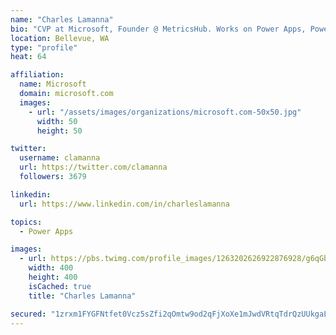 ```yaml
---
name: "Charles Lamanna"
bio: "CVP at Microsoft, Founder @ MetricsHub. Works on Power Apps, Power Automate, Power Virtual Agent, Common Data Service and Dynamics 365."
location: Bellevue, WA
type: "profile"
heat: 64

affiliation:
  name: Microsoft
  domain: microsoft.com
  images:
    - url: "/assets/images/organizations/microsoft.com-50x50.jpg"
      width: 50
      height: 50

twitter:
  username: clamanna
  url: https://twitter.com/clamanna
  followers: 3679

linkedin:
  url: https://www.linkedin.com/in/charleslamanna

topics:
  - Power Apps

images:
  - url: https://pbs.twimg.com/profile_images/1263202626922876928/g6qGbHZ-_400x400.jpg
    width: 400
    height: 400
    isCached: true
    title: "Charles Lamanna"

secured: "1zrxm1FYGFNtfet0Vcz5sZfi2qOmtw9od2qFjXoXe1mJwdVRtqTdrQzUUkgaLitMm9nd/hNJBwOMgEBmkU5s910kwz5VbyodOcqcYj8RBIMPDoYAhBT77QeNnzI7QW3SQkqh+wz2arCxsKJZjWfF5HptCq8XQtFGkRkwIbGFfMNqvRpc0ytrXMT0nSk3YCkNIdaDD4lV2pYFo/grWHSisW1Yp2PRaozz+07e7cnad2W0CZaApdjlHlQIkMnRKW0Fb/2vxRwuhhmEA2KF45qh+X2LUDKE6fVgb7K379UA9bmJOvtbKARXonel80GmIMbhTGBazC0I/tPhr6mJkbtohyq7mMYYsju/09Qgh4yCIt+ULWd1epRC6Pto+vvlNVII5EIdytP/lnJNw4aiL1kJ767nblw3yJaHEaZji71tL3Q=;9aal671JoOkb7P0uJ44C5Q=="
---
```



